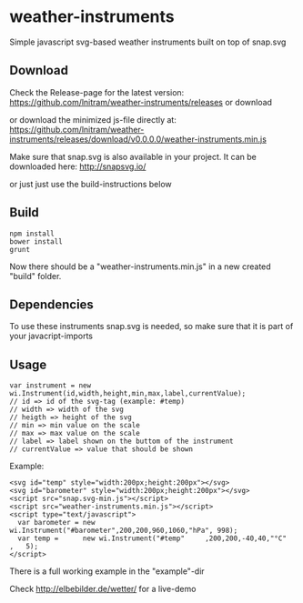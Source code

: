 weather-instruments
===================

Simple javascript svg-based weather instruments built on top of snap.svg

Download
----
Check the Release-page for the latest version: https://github.com/lnitram/weather-instruments/releases or download

or download the minimized js-file directly at:
https://github.com/lnitram/weather-instruments/releases/download/v0.0.0.0/weather-instruments.min.js

Make sure that snap.svg is also available in your project. It can be downloaded here:
http://snapsvg.io/

or just just use the build-instructions below

Build
----

```
npm install
bower install
grunt
```

Now there should be a "weather-instruments.min.js" in a new created "build" folder.

Dependencies
----

To use these instruments snap.svg is needed, so make sure that it is part of your javacript-imports

Usage
----
```
var instrument = new wi.Instrument(id,width,height,min,max,label,currentValue);
// id => id of the svg-tag (example: #temp)
// width => width of the svg
// heigth => height of the svg
// min => min value on the scale
// max => max value on the scale
// label => label shown on the buttom of the instrument
// currentValue => value that should be shown
```

Example:
```
<svg id="temp" style="width:200px;height:200px"></svg>
<svg id="barometer" style="width:200px;height:200px"></svg>
<script src="snap.svg-min.js"></script>
<script src="weather-instruments.min.js"></script>
<script type="text/javascript">
  var barometer = new wi.Instrument("#barometer",200,200,960,1060,"hPa", 998);
  var temp =      new wi.Instrument("#temp"     ,200,200,-40,40,"°C"   ,   5);
</script>
```

There is a full working example in the "example"-dir

Check http://elbebilder.de/wetter/ for a live-demo

